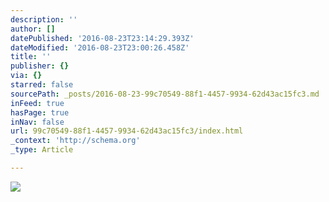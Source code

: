 ```yaml
---
description: ''
author: []
datePublished: '2016-08-23T23:14:29.393Z'
dateModified: '2016-08-23T23:00:26.458Z'
title: ''
publisher: {}
via: {}
starred: false
sourcePath: _posts/2016-08-23-99c70549-88f1-4457-9934-62d43ac15fc3.md
inFeed: true
hasPage: true
inNav: false
url: 99c70549-88f1-4457-9934-62d43ac15fc3/index.html
_context: 'http://schema.org'
_type: Article

---
```

![](https://the-grid-user-content.s3-us-west-2.amazonaws.com/23514803-473f-469e-be7a-e59f611d0867.jpg)